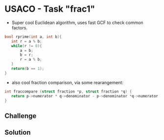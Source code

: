 # USACO - Task "frac1"

- Super cool Euclidean algorithm, uses fast GCF to check common factors. 

```C++
bool rprime(int a, int b){
   int r = a % b;
   while(r != 0){
       a = b;
       b = r;
       r = a % b;
   }
   return(b == 1);
}
```

- also cool fraction comparison, via some rearangement:

```C++
int fraccompare (struct fraction *p, struct fraction *q) {
   return p->numerator * q->denominator - p->denominator *q->numerator;
}
```


## Challenge

## Solution

